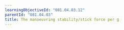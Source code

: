 ```yaml
---
learningObjectiveId: "081.04.03.12"
parentId: "081.04.03"
title: The manoeuvring stability/stick force per g
---
```

